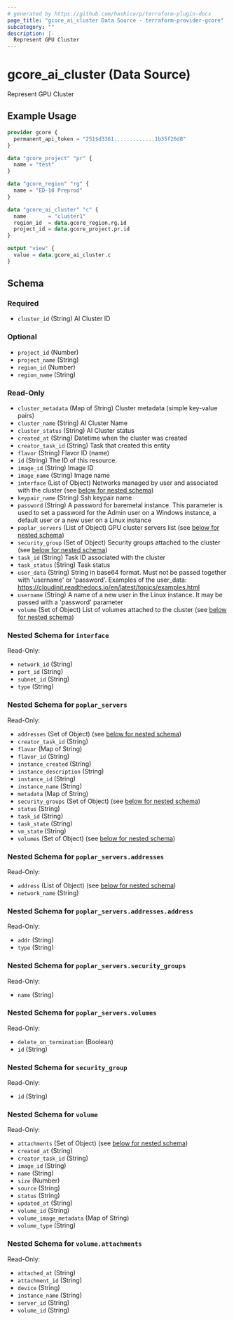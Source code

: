 ```yaml
---
# generated by https://github.com/hashicorp/terraform-plugin-docs
page_title: "gcore_ai_cluster Data Source - terraform-provider-gcore"
subcategory: ""
description: |-
  Represent GPU Cluster
---
```


# gcore_ai_cluster (Data Source)

Represent GPU Cluster

## Example Usage

```terraform
provider gcore {
  permanent_api_token = "251$d3361.............1b35f26d8"
}

data "gcore_project" "pr" {
  name = "test"
}

data "gcore_region" "rg" {
  name = "ED-10 Preprod"
}

data "gcore_ai_cluster" "c" {
  name       = "cluster1"
  region_id  = data.gcore_region.rg.id
  project_id = data.gcore_project.pr.id
}

output "view" {
  value = data.gcore_ai_cluster.c
}
```

<!-- schema generated by tfplugindocs -->
## Schema

### Required

- `cluster_id` (String) AI Cluster ID

### Optional

- `project_id` (Number)
- `project_name` (String)
- `region_id` (Number)
- `region_name` (String)

### Read-Only

- `cluster_metadata` (Map of String) Cluster metadata (simple key-value pairs)
- `cluster_name` (String) AI Cluster Name
- `cluster_status` (String) AI Cluster status
- `created_at` (String) Datetime when the cluster was created
- `creator_task_id` (String) Task that created this entity
- `flavor` (String) Flavor ID (name)
- `id` (String) The ID of this resource.
- `image_id` (String) Image ID
- `image_name` (String) Image name
- `interface` (List of Object) Networks managed by user and associated with the cluster (see [below for nested schema](#nestedatt--interface))
- `keypair_name` (String) Ssh keypair name
- `password` (String) A password for baremetal instance. This parameter is used to set a password for the Admin user on a Windows instance, a default user or a new user on a Linux instance
- `poplar_servers` (List of Object) GPU cluster servers list (see [below for nested schema](#nestedatt--poplar_servers))
- `security_group` (Set of Object) Security groups attached to the cluster (see [below for nested schema](#nestedatt--security_group))
- `task_id` (String) Task ID associated with the cluster
- `task_status` (String) Task status
- `user_data` (String) String in base64 format. Must not be passed together with 'username' or 'password'. Examples of the user_data: https://cloudinit.readthedocs.io/en/latest/topics/examples.html
- `username` (String) A name of a new user in the Linux instance. It may be passed with a 'password' parameter
- `volume` (Set of Object) List of volumes attached to the cluster (see [below for nested schema](#nestedatt--volume))

<a id="nestedatt--interface"></a>
### Nested Schema for `interface`

Read-Only:

- `network_id` (String)
- `port_id` (String)
- `subnet_id` (String)
- `type` (String)


<a id="nestedatt--poplar_servers"></a>
### Nested Schema for `poplar_servers`

Read-Only:

- `addresses` (Set of Object) (see [below for nested schema](#nestedobjatt--poplar_servers--addresses))
- `creator_task_id` (String)
- `flavor` (Map of String)
- `flavor_id` (String)
- `instance_created` (String)
- `instance_description` (String)
- `instance_id` (String)
- `instance_name` (String)
- `metadata` (Map of String)
- `security_groups` (Set of Object) (see [below for nested schema](#nestedobjatt--poplar_servers--security_groups))
- `status` (String)
- `task_id` (String)
- `task_state` (String)
- `vm_state` (String)
- `volumes` (Set of Object) (see [below for nested schema](#nestedobjatt--poplar_servers--volumes))

<a id="nestedobjatt--poplar_servers--addresses"></a>
### Nested Schema for `poplar_servers.addresses`

Read-Only:

- `address` (List of Object) (see [below for nested schema](#nestedobjatt--poplar_servers--addresses--address))
- `network_name` (String)

<a id="nestedobjatt--poplar_servers--addresses--address"></a>
### Nested Schema for `poplar_servers.addresses.address`

Read-Only:

- `addr` (String)
- `type` (String)



<a id="nestedobjatt--poplar_servers--security_groups"></a>
### Nested Schema for `poplar_servers.security_groups`

Read-Only:

- `name` (String)


<a id="nestedobjatt--poplar_servers--volumes"></a>
### Nested Schema for `poplar_servers.volumes`

Read-Only:

- `delete_on_termination` (Boolean)
- `id` (String)



<a id="nestedatt--security_group"></a>
### Nested Schema for `security_group`

Read-Only:

- `id` (String)


<a id="nestedatt--volume"></a>
### Nested Schema for `volume`

Read-Only:

- `attachments` (Set of Object) (see [below for nested schema](#nestedobjatt--volume--attachments))
- `created_at` (String)
- `creator_task_id` (String)
- `image_id` (String)
- `name` (String)
- `size` (Number)
- `source` (String)
- `status` (String)
- `updated_at` (String)
- `volume_id` (String)
- `volume_image_metadata` (Map of String)
- `volume_type` (String)

<a id="nestedobjatt--volume--attachments"></a>
### Nested Schema for `volume.attachments`

Read-Only:

- `attached_at` (String)
- `attachment_id` (String)
- `device` (String)
- `instance_name` (String)
- `server_id` (String)
- `volume_id` (String)
